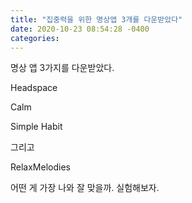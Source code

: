 ```yaml
---
title: "집중력을 위한 명상앱 3개를 다운받았다"
date: 2020-10-23 08:54:28 -0400
categories: 
---
```


명상 앱 3가지를 다운받았다. 


Headspace

Calm

Simple Habit 

그리고 

RelaxMelodies 


어떤 게 가장 나와 잘 맞을까. 실험해보자. 


